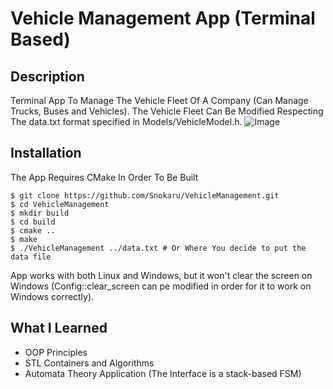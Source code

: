 # Vehicle Management App (Terminal Based)

## Description
Terminal App To Manage The Vehicle Fleet Of A Company (Can Manage Trucks, Buses and Vehicles).
The Vehicle Fleet Can Be Modified Respecting The data.txt format specified in Models/VehicleModel.h.
![Image](https://i.imgur.com/rPp2LGA.png)

## Installation
The App Requires CMake In Order To Be Built
```
$ git clone https://github.com/Snokaru/VehicleManagement.git
$ cd VehicleManagement
$ mkdir build
$ cd build
$ cmake ..
$ make 
$ ./VehicleManagement ../data.txt # Or Where You decide to put the data file
```
App works with both Linux and Windows, but it won't clear the screen on Windows (Config::clear_screen can pe modified in order for it to work on Windows correctly).

## What I Learned
- OOP Principles
- STL Containers and Algorithms
- Automata Theory Application (The Interface is a stack-based FSM)
